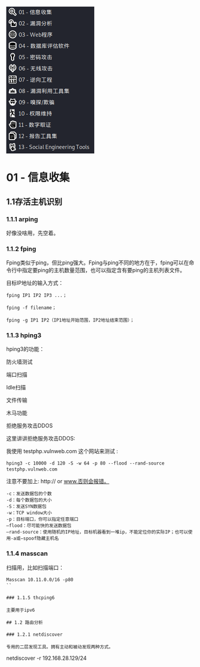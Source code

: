 ![kali工具目录](kali-tools.png "kali") 

# 01 -  信息收集
## 1.1存活主机识别
### 1.1.1 arping
好像没啥用，先空着。
### 1.1.2 fping

Fping类似于ping，但比ping强大。Fping与ping不同的地方在于，fping可以在命令行中指定要ping的主机数量范围，也可以指定含有要ping的主机列表文件。

目标IP地址的输入方式：
```
fping IP1 IP2 IP3 ...；

fping -f filename；

fping -g IP1 IP2（IP1地址开始范围，IP2地址结束范围）；
```
### 1.1.3 hping3

hping3的功能：

防火墙测试

端口扫描

Idle扫描

文件传输

木马功能

拒绝服务攻击DDOS


这里讲讲拒绝服务攻击DDOS:

我使用 testphp.vulnweb.com 这个网站来测试 :
```
hping3 -c 10000 -d 120 -S -w 64 -p 80 --flood --rand-source testphp.vulnweb.com
```
注意不要加上:  http:// or www.否则会报错。

    -c：发送数据包的个数
    -d：每个数据包的大小
    -S：发送SYN数据包
    -w：TCP window大小
    -p：目标端口，你可以指定任意端口
    –flood：尽可能快的发送数据包
    –rand-source：使用随机的IP地址，目标机器看到一堆ip，不能定位你的实际IP；也可以使用-a或–spoof隐藏主机名

### 1.1.4 masscan

扫描用，比如扫描端口：
```
Masscan 10.11.0.0/16 -p80
``

### 1.1.5 thcping6

主要用于ipv6

## 1.2 路由分析

### 1.2.1 netdiscover

专用的二层发现工具。拥有主动和被动发现两种方式。

```
netdiscover -r 192.168.28.129/24
```
